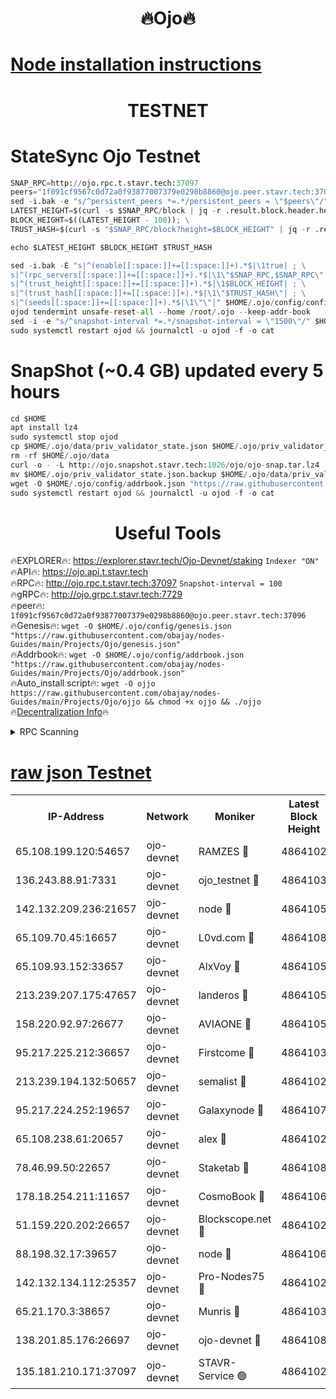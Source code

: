 <h1 align="center"> 🔥Ojo🔥</h1>

[Node installation instructions](https://github.com/obajay/nodes-Guides/tree/main/Projects/Ojo)
=

<h1 align="center"> TESTNET</h1>

# StateSync Ojo Testnet
```python
SNAP_RPC=http://ojo.rpc.t.stavr.tech:37097
peers="1f091cf9567c0d72a0f93877007379e0298b8860@ojo.peer.stavr.tech:37096"
sed -i.bak -e "s/^persistent_peers *=.*/persistent_peers = \"$peers\"/" $HOME/.ojo/config/config.toml
LATEST_HEIGHT=$(curl -s $SNAP_RPC/block | jq -r .result.block.header.height); \
BLOCK_HEIGHT=$((LATEST_HEIGHT - 100)); \
TRUST_HASH=$(curl -s "$SNAP_RPC/block?height=$BLOCK_HEIGHT" | jq -r .result.block_id.hash)

echo $LATEST_HEIGHT $BLOCK_HEIGHT $TRUST_HASH

sed -i.bak -E "s|^(enable[[:space:]]+=[[:space:]]+).*$|\1true| ; \
s|^(rpc_servers[[:space:]]+=[[:space:]]+).*$|\1\"$SNAP_RPC,$SNAP_RPC\"| ; \
s|^(trust_height[[:space:]]+=[[:space:]]+).*$|\1$BLOCK_HEIGHT| ; \
s|^(trust_hash[[:space:]]+=[[:space:]]+).*$|\1\"$TRUST_HASH\"| ; \
s|^(seeds[[:space:]]+=[[:space:]]+).*$|\1\"\"|" $HOME/.ojo/config/config.toml
ojod tendermint unsafe-reset-all --home /root/.ojo --keep-addr-book
sed -i -e "s/^snapshot-interval *=.*/snapshot-interval = \"1500\"/" $HOME/.ojo/config/app.toml
sudo systemctl restart ojod && journalctl -u ojod -f -o cat
```
# SnapShot (~0.4 GB) updated every 5 hours
```python
cd $HOME
apt install lz4
sudo systemctl stop ojod
cp $HOME/.ojo/data/priv_validator_state.json $HOME/.ojo/priv_validator_state.json.backup
rm -rf $HOME/.ojo/data
curl -o - -L http://ojo.snapshot.stavr.tech:1026/ojo/ojo-snap.tar.lz4 | lz4 -c -d - | tar -x -C $HOME/.ojo --strip-components 2
mv $HOME/.ojo/priv_validator_state.json.backup $HOME/.ojo/data/priv_validator_state.json
wget -O $HOME/.ojo/config/addrbook.json "https://raw.githubusercontent.com/obajay/nodes-Guides/main/Projects/Ojo/addrbook.json"
sudo systemctl restart ojod && journalctl -u ojod -f -o cat
```
 <h1 align="center"> Useful Tools</h1>

🔥EXPLORER🔥:        https://explorer.stavr.tech/Ojo-Devnet/staking        `Indexer "ON"` \
🔥API🔥:                     https://ojo.api.t.stavr.tech \
🔥RPC🔥:                    http://ojo.rpc.t.stavr.tech:37097              `Snapshot-interval = 100` \
🔥gRPC🔥:                  http://ojo.grpc.t.stavr.tech:7729 \
🔥peer🔥:                   `1f091cf9567c0d72a0f93877007379e0298b8860@ojo.peer.stavr.tech:37096` \
🔥Genesis🔥:    ```wget -O $HOME/.ojo/config/genesis.json "https://raw.githubusercontent.com/obajay/nodes-Guides/main/Projects/Ojo/genesis.json"``` \
🔥Addrbook🔥:    ```wget -O $HOME/.ojo/config/addrbook.json "https://raw.githubusercontent.com/obajay/nodes-Guides/main/Projects/Ojo/addrbook.json"``` \
🔥Auto_install script🔥: ```wget -O ojjo https://raw.githubusercontent.com/obajay/nodes-Guides/main/Projects/Ojo/ojjo && chmod +x ojjo && ./ojjo``` \
🔥[Decentralization Info](https://github.com/obajay/StateSync-snapshots/tree/main/Projects/Ojo/Decentralization)🔥



<details>
<summary>RPC Scanning</summary>

<h2 align="center"> We scan nodes in real time every 4 hours. And we provide the final result of RPC endpoints.
We cannot influence the operation of these nodes in any way. </h2>


```python
If Voting Power is higher than 0 --> then the Node is a validator of the network and may be subject to attack and be a potential threat to the chain.
```
```python
We marked such validators with a red symbol
```

</details>

[raw json Testnet](https://rpc-check.ojot.stavr.tech/ojot/rpc-ojot-result.json)
=


<table><tr><th>IP-Address</th><th>Network</th><th>Moniker</th><th>Latest Block Height</th><th>Earliest Block Height</th><th>Catching Up</th><th>Tx Index</th><th>Voting Power</th><th>Scan Time</th></tr><tr><td>65.108.199.120:54657</td><td>ojo-devnet</td><td>RAMZES 🔴</td><td>4864102</td><td>306156</td><td>False</td><td>on</td><td>15420</td><td>2024-01-08T06:21:54.467944266UTC</td></tr><tr><td>136.243.88.91:7331</td><td>ojo-devnet</td><td>ojo_testnet 🔴</td><td>4864103</td><td>308845</td><td>False</td><td>on</td><td>1000</td><td>2024-01-08T06:22:00.654998146UTC</td></tr><tr><td>142.132.209.236:21657</td><td>ojo-devnet</td><td>node 🔴</td><td>4864105</td><td>350001</td><td>False</td><td>on</td><td>1999</td><td>2024-01-08T06:22:16.146057171UTC</td></tr><tr><td>65.109.70.45:16657</td><td>ojo-devnet</td><td>L0vd.com 🔴</td><td>4864108</td><td>695918</td><td>False</td><td>off</td><td>998</td><td>2024-01-08T06:22:28.401317807UTC</td></tr><tr><td>65.109.93.152:33657</td><td>ojo-devnet</td><td>AlxVoy 🔴</td><td>4864105</td><td>2319801</td><td>False</td><td>on</td><td>4536782</td><td>2024-01-08T06:22:15.891936198UTC</td></tr><tr><td>213.239.207.175:47657</td><td>ojo-devnet</td><td>landeros 🔴</td><td>4864105</td><td>2714001</td><td>False</td><td>off</td><td>11083</td><td>2024-01-08T06:22:11.407970084UTC</td></tr><tr><td>158.220.92.97:26677</td><td>ojo-devnet</td><td>AVIAONE 🔴</td><td>4864105</td><td>2754001</td><td>False</td><td>on</td><td>13867</td><td>2024-01-08T06:22:11.160926226UTC</td></tr><tr><td>95.217.225.212:36657</td><td>ojo-devnet</td><td>Firstcome 🔴</td><td>4864103</td><td>2985946</td><td>False</td><td>on</td><td>13566</td><td>2024-01-08T06:22:00.420243682UTC</td></tr><tr><td>213.239.194.132:50657</td><td>ojo-devnet</td><td>semalist 🔴</td><td>4864102</td><td>3223522</td><td>False</td><td>on</td><td>21037</td><td>2024-01-08T06:21:54.719866787UTC</td></tr><tr><td>95.217.224.252:19657</td><td>ojo-devnet</td><td>Galaxynode 🔴</td><td>4864107</td><td>3685492</td><td>False</td><td>on</td><td>11888</td><td>2024-01-08T06:22:23.536275157UTC</td></tr><tr><td>65.108.238.61:20657</td><td>ojo-devnet</td><td>alex 🔴</td><td>4864102</td><td>4158001</td><td>False</td><td>on</td><td>11359</td><td>2024-01-08T06:21:54.144129598UTC</td></tr><tr><td>78.46.99.50:22657</td><td>ojo-devnet</td><td>Staketab 🔴</td><td>4864108</td><td>4254801</td><td>False</td><td>on</td><td>1276</td><td>2024-01-08T06:22:28.659236377UTC</td></tr><tr><td>178.18.254.211:11657</td><td>ojo-devnet</td><td>CosmoBook 🔴</td><td>4864106</td><td>4392001</td><td>False</td><td>off</td><td>1057</td><td>2024-01-08T06:22:18.495957705UTC</td></tr><tr><td>51.159.220.202:26657</td><td>ojo-devnet</td><td>Blockscope.net 🔴</td><td>4864102</td><td>4425001</td><td>False</td><td>on</td><td>981</td><td>2024-01-08T06:21:53.802344440UTC</td></tr><tr><td>88.198.32.17:39657</td><td>ojo-devnet</td><td>node 🔴</td><td>4864106</td><td>4710001</td><td>False</td><td>on</td><td>83740</td><td>2024-01-08T06:22:18.717068557UTC</td></tr><tr><td>142.132.134.112:25357</td><td>ojo-devnet</td><td>Pro-Nodes75 🔴</td><td>4864102</td><td>4764102</td><td>False</td><td>on</td><td>24651</td><td>2024-01-08T06:21:57.598897042UTC</td></tr><tr><td>65.21.170.3:38657</td><td>ojo-devnet</td><td>Munris 🔴</td><td>4864103</td><td>4764103</td><td>False</td><td>off</td><td>20123</td><td>2024-01-08T06:22:00.070074230UTC</td></tr><tr><td>138.201.85.176:26697</td><td>ojo-devnet</td><td>ojo-devnet 🔴</td><td>4864108</td><td>4764108</td><td>False</td><td>on</td><td>1000024000</td><td>2024-01-08T06:22:27.979790610UTC</td></tr><tr><td>135.181.210.171:37097</td><td>ojo-devnet</td><td>STAVR-Service 🟢</td><td>4864102</td><td>4862001</td><td>False</td><td>on</td><td>0</td><td>2024-01-08T06:21:55.335733199UTC</td></tr></table>
